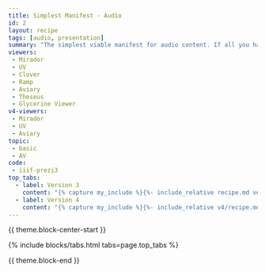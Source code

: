 ```yaml
---
title: Simplest Manifest - Audio
id: 2
layout: recipe
tags: [audio, presentation]
summary: "The simplest viable manifest for audio content. If all you have for an audio object is one sound file on the web and a label, this recipe allows you to turn it into a IIIF Presentation resource."
viewers:
 - Mirador
 - UV
 - Clover
 - Ramp
 - Aviary
 - Theseus
 - Glycerine Viewer
v4-viewers:  
 - Mirador
 - UV
 - Aviary
topic:
 - basic
 - AV
code:
 - iiif-prezi3
top_tabs:
  - label: Version 3
    content: "{% capture my_include %}{%- include_relative recipe.md version='3' -%}{% endcapture %}{{ my_include | markdownify }}"
  - label: Version 4
    content: "{% capture my_include %}{%- include_relative v4/recipe.md version='4' -%}{% endcapture %}{{ my_include | markdownify }}"
---
```


{{ theme.block-center-start }}

{% include blocks/tabs.html  tabs=page.top_tabs %}

{{ theme.block-end }}
<script>
  if (!window.location.hash) {
    let el = document.getElementById("version-3-heading");
    el.className += " is-active";
  }  
</script>